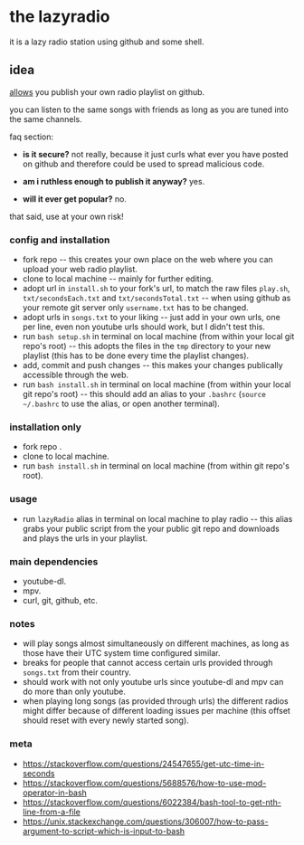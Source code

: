 
# the lazyradio 

it is a lazy radio station using github and some shell.

## idea

[allows](allows) you publish your own radio playlist on github.

you can listen to the same songs with friends as long as you are tuned into the
same channels.

faq section:

 - **is it secure?** not really, because it just curls what ever you have posted on
github and therefore could be used to spread malicious code.

 - **am i ruthless enough to publish it anyway?** yes.

 - **will it ever get popular?** no.

that said, use at your own risk!

### config and installation

 - fork repo -- this creates your own place on the web where you can upload your web radio playlist.
 - clone to local machine -- mainly for further editing.
 - adopt url in `install.sh` to your fork's url, to match the raw files `play.sh`, `txt/secondsEach.txt` and `txt/secondsTotal.txt` -- when using github as your remote git server only `username.txt` has to be changed.
 - adopt urls in `songs.txt` to your liking -- just add in your own urls, one per line, even non youtube urls should work, but I didn't test this.
 - run `bash setup.sh` in terminal on local machine (from within your local git repo's root) -- this adopts the files in the `tmp` directory to your new playlist (this has to be done every time the playlist changes).
 - add, commit and push changes -- this makes your changes publically accessible through the web.
 - run `bash install.sh` in terminal on local machine (from within your local git repo's root) -- this should add an alias to your `.bashrc` (`source ~/.bashrc` to use the alias, or open another terminal).

### installation only

 - fork repo .
 - clone to local machine.
 - run `bash install.sh` in terminal on local machine (from within git repo's root).

### usage

 - run `lazyRadio` alias in terminal on local machine to play radio -- this alias grabs your public script from the your public git repo and downloads and plays the urls in your playlist.

### main dependencies

 - youtube-dl.
 - mpv.
 - curl, git, github, etc.

### notes

 - will play songs almost simultaneously on different machines, as long as those have their UTC system time configured similar.
 - breaks for people that cannot access certain urls provided through `songs.txt` from their country.
 - should work with not only youtube urls since youtube-dl and mpv can do more than only youtube.
 - when playing long songs (as provided through urls) the different radios might differ because of different loading issues per machine (this offset should reset with every newly started song).

### meta

 - https://stackoverflow.com/questions/24547655/get-utc-time-in-seconds
 - https://stackoverflow.com/questions/5688576/how-to-use-mod-operator-in-bash
 - https://stackoverflow.com/questions/6022384/bash-tool-to-get-nth-line-from-a-file
 - https://unix.stackexchange.com/questions/306007/how-to-pass-argument-to-script-which-is-input-to-bash
